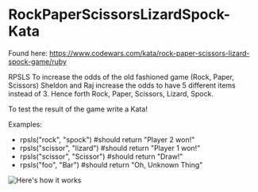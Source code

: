 # RockPaperScissorsLizardSpock-Kata

Found here: https://www.codewars.com/kata/rock-paper-scissors-lizard-spock-game/ruby 
 
RPSLS To increase the odds of the old fashioned game (Rock, Paper, Scissors) Sheldon and Raj increase the odds to have 5 different items instead of 3. Hence forth Rock, Paper, Scissors, Lizard, Spock.

To test the result of the game write a Kata!

Examples:
 - rpsls("rock", "spock") #should return "Player 2 won!"
 - rpsls("scissor", "lizard") #should return "Player 1 won!"
 - rpsls("scissor", "Scissor") #should return "Draw!"
 - rpsls("foo", "Bar") #should return "Oh, Unknown Thing"

![Here's how it works](http://i.imgur.com/wMA0a7D.jpg)
